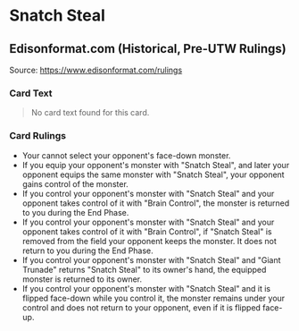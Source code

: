 # Snatch Steal

## Edisonformat.com (Historical, Pre-UTW Rulings)

Source: https://www.edisonformat.com/rulings

### Card Text

> No card text found for this card.

### Card Rulings

*   Your cannot select your opponent's face-down monster.
*   If you equip your opponent's monster with "Snatch Steal", and later your opponent equips the same monster with "Snatch Steal", your opponent gains control of the monster.
*   If you control your opponent's monster with "Snatch Steal" and your opponent takes control of it with "Brain Control", the monster is returned to you during the End Phase.
*   If you control your opponent's monster with "Snatch Steal" and your opponent takes control of it with "Brain Control", if "Snatch Steal" is removed from the field your opponent keeps the monster. It does not return to you during the End Phase.
*   If you control your opponent's monster with "Snatch Steal" and "Giant Trunade" returns "Snatch Steal" to its owner's hand, the equipped monster is returned to its owner.
*   If you control your opponent's monster with "Snatch Steal" and it is flipped face-down while you control it, the monster remains under your control and does not return to your opponent, even if it is flipped face-up.
